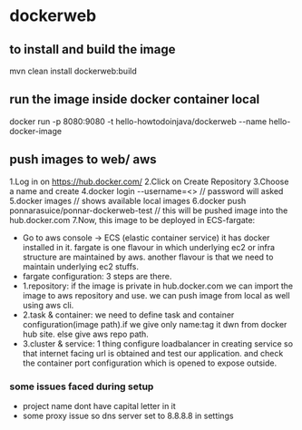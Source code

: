 # dockerweb

## to install and build the image
mvn clean install dockerweb:build

## run the image inside docker container  local
 docker run -p 8080:9080 -t hello-howtodoinjava/dockerweb  --name hello-docker-image
 
## push images to web/ aws
1.Log in on https://hub.docker.com/
2.Click on Create Repository
3.Choose a name  and create
4.docker login --username=<> // password will asked 
5.docker images // shows available local images
6.docker push ponnarasuice/ponnar-dockerweb-test
// this will be pushed image into the hub.docker.com
7.Now, this image to be deployed in ECS-fargate:
- Go to aws console -> ECS (elastic container service) it has docker installed in it. fargate is one flavour in which underlying ec2 or infra structure are maintained by aws. another flavour is that we need to maintain underlying ec2 stuffs.
- fargate configuration: 3 steps are there.
- 1.repository: if the image is private in hub.docker.com we can import the image to aws repository and use. we can push image from local as well using aws cli.
- 2.task & container: we need to define task and container configuration(image path).if we give only name:tag it dwn from docker hub site. else give aws repo path.
- 3.cluster & service: 1 thing configure loadbalancer in creating service so that internet facing url is obtained and test our application. and check the container port configuration which is opened to expose outside.


### some issues faced during setup
- project name dont have capital letter in it
- some proxy issue so dns server set to 8.8.8.8 in settings


